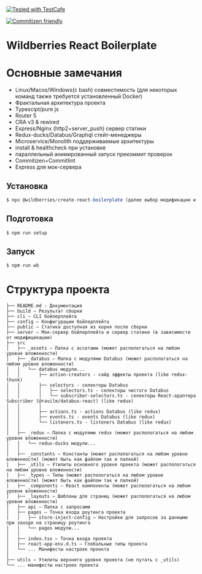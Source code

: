 [![Tested with TestCafe](https://img.shields.io/badge/tested%20with-TestCafe-2fa4cf.svg)](https://github.com/DevExpress/testcafe)

[![Commitizen friendly](https://img.shields.io/badge/commitizen-friendly-brightgreen.svg)](http://commitizen.github.io/cz-cli/)

# Wildberries React Boilerplate

# Основные замечания
 - Linux/Macos/Windows(с bash) совместимость (для некоторых команд также требуется установленный Docker)
 - Фрактальная архитектура проекта
 - Typescipt/pure js
 - Router 5
 - CRA v3 & rewired
 - Express/Nginx (http2+server_push) сервер статики
 - Redux-ducks/Databus/Graphql стейт-менеджеры
 - Microservice/Monolith поддерживаемые архитектуры
 - install & healthcheck при установке
 - параллельный анимированный запуск прекоммит проверок
 - Commitizen+Commitlint
 - Express для мок-сервера


## Установка
```javascript
$ npx @wildberries/create-react-boilerplate (далее выбор модификации и путь до директории установки в консоли)
``` 
## Подготовка
```javascript
$ npm run setup
``` 

## Запуск
```javascript
$ npm run wb
``` 

# Структура проекта
```
├── README.md - Документация
├── build – Результат сборки
├── cli – CLI бойлерплейта
├── config – Конфигурации бойлерплейта
├── public – Статика доступная из корня после сборки
├── server – Мок-сервер бойлерплейта и сервер статики (в зависимости от модифицикации)
├── src
│   ├── _assets – Папка с ассетами (может распологаться на любом уровне вложенности)
│   ├── _databus – Мапка с модулями Databus (может распологаться на любом уровне вложенности)
│   │   └── databus модули...
│   │       ├── action-creators - сайд эффекты проекта (like redux-thunk)
│   │       ├── selectors - селекторы Databus
│   │       │   ├── selectors.ts - селекторы чистого Databus
│   │       │   └── subscriber-selectors.ts - селекторы React-адаптера Subscriber (@ravilm/databus-react) (like redux)
│   │       |
│   │       ├── actions.ts - actions Databus (like redux)
│   │       ├── events.ts - events Databus (like redux)
│   │       └── listeners.ts - listeners Databus (like redux)
│   │
│   ├── _redux – Папка с модулями redux (может распологаться на любом уровне вложенности)
│   │   └── redux-ducks модули...
│   │
│   ├── _constants – Константы (может распологаться на любом уровне вложенности) (может быть как файлом так и папкой)
│   ├── _utils – Утилиты основного уровня проекта (может распологаться на любом уровне вложенности)
│   ├── _types – Типы (может распологаться на любом уровне вложенности) (может быть как файлом так и папкой)
│   ├── _components – React компоненты (может распологаться на любом уровне вложенности)
│   ├── _layouts – Шаблоны для страниц (может распологаться на любом уровне вложенности)
│   ├── api – Папка с запросами
│   ├── pages – Точка входа роутинга проекта
|   |   ├── store-inject-config – Настройки для запросов за данными при заходе на страницу роутинга
│   │   └── pages модули...
│   |
│   ├── index.tsx – Точка входа проекта
│   ├── react-app-env.d.ts – Глобальные типы проекта
│   └── ... Манифесты настроек проекта
│
├── utils – Утилиты верхнего уровня проекта (не путать с _utils)
└── ... манифесты настроек проекта
```

